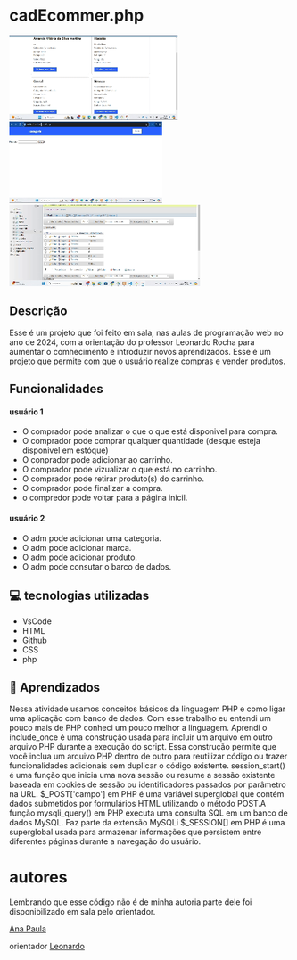 # cadEcommer.php
![foto](img/Gravação%20de%20Tela%202024-07-24%20091952.gif)
![foto](img/Gravação%20de%20Tela%202024-07-24%20092748.gif)
![foto](img/Gravação%20de%20Tela%202024-07-24%20095407.gif)


 
## Descrição
 
 Esse é um projeto que foi feito em sala, nas aulas de programação web no ano de 2024, com a orientação do professor Leonardo Rocha para aumentar o comhecimento e introduzir novos aprendizados. Esse é um projeto que permite com que o usuário realize  compras e vender produtos.
 
 
 
## Funcionalidades

#### usuário 1 
* O comprador pode analizar o que o que está disponivel para compra.
* O comprador pode comprar qualquer quantidade (desque esteja disponivel em estóque)
* O conprador pode adicionar ao carrinho.
* O comprador pode vizualizar o que está no carrinho.
* O comprador pode retirar produto(s) do carrinho.
* O comprador pode finalizar a compra.
* o compredor pode voltar para a página inicil.

#### usuário 2
* O adm pode  adicionar uma categoria.
* O adm pode adicionar marca.
* O adm pode adicionar produto.
* O adm pode consutar o barco de dados.


 
## 💻 tecnologias utilizadas
 
* VsCode
 * HTML
 * Github
 * CSS
* php

## 📄 Aprendizados
Nessa atividade usamos conceitos básicos da linguagem PHP e como ligar uma aplicação com banco de dados. Com esse trabalho eu entendi um pouco mais de PHP conheci um pouco melhor a linguagem. 
Aprendi o include_once é uma construção usada para incluir um arquivo em outro arquivo PHP durante a execução do script. Essa construção permite que você inclua um arquivo PHP dentro de outro para reutilizar código ou trazer funcionalidades adicionais sem duplicar o código existente.  session_start() é uma função que inicia uma nova sessão ou resume a sessão existente baseada em cookies de sessão ou identificadores passados por parâmetro na URL. $_POST['campo'] em PHP é uma variável superglobal que contém dados submetidos por formulários HTML utilizando o método POST.A função mysqli_query() em PHP executa uma consulta SQL em um banco de dados MySQL. Faz parte da extensão MySQLi
$_SESSION[] em PHP é uma superglobal usada para armazenar informações que persistem entre diferentes páginas durante a navegação do usuário.
 
 # autores
 Lembrando que esse código não é de minha autoria parte dele foi disponibilizado em sala pelo orientador.
 
[Ana Paula](https://github.com/anapaulacd)
 
orientador [Leonardo](https://github.com/LeonardoRochaMarista)
